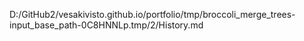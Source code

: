 D:/GitHub2/vesakivisto.github.io/portfolio/tmp/broccoli_merge_trees-input_base_path-0C8HNNLp.tmp/2/History.md